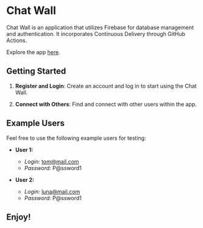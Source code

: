 # Chat Wall

Chat Wall is an application that utilizes Firebase for database management and authentication. It incorporates Continuous Delivery through GitHub Actions.

Explore the app [here](https://wall-chat-69c60.web.app).

## Getting Started

1. **Register and Login**: Create an account and log in to start using the Chat Wall.

2. **Connect with Others**: Find and connect with other users within the app.

## Example Users

Feel free to use the following example users for testing:

- **User 1:**
  - *Login:* tom@mail.com
  - *Password:* P@ssword1

- **User 2:**
  - *Login:* luna@mail.com
  - *Password:* P@ssword1

## Enjoy!
